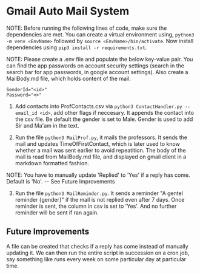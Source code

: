 # Gmail Auto Mail System

NOTE: Before running the following lines of code, make sure the dependencies are met. You can create a virtual environment using, `python3 -m venv <EnvName>` followed by `source <EnvName>/bin/activate`. Now install dependencies using `pip3 install -r requirements.txt`.

NOTE: Please create a .env file and populate the below key-value pair. You can find the app passwords on account security settings (search in the search bar for app passwords, in google account settings). Also create a MailBody.md file, which holds content of the mail.

```.env
SenderId="<id>"
Password="<>"
```

1. Add contacts into ProfContacts.csv via `python3 ContactHandler.py --email_id <id>`, add other flags if neccesary. It appends the contact into the csv file. Be default the gender is set to Male. Gender is used to add Sir and Ma'am in the text.

2. Run the file `python3 MailProf.py`, it mails the professors. It sends the mail and updates TimeOfFirstContact, which is later used to know whether a mail was sent earlier to avoid repeatition. The body of the mail is read from MailBody.md file, and displayed on gmail client in a markdown formatted fashion.

NOTE: You have to manually update 'Replied' to 'Yes' if a reply has come. Default is 'No'. -- See Future Improvements

3. Run the file `python3 MailReminder.py`. It sends a reminder "A gentel reminder {gender}" if the mail is not replied even after 7 days. Once reminder is sent, the column in csv is set to 'Yes'. And no further reminder will be sent if ran again.

## Future Improvements

A file can be created that checks if a reply has come instead of manually updating it. We can then run the entire script in succession on a cron job, say something like runs every week on some particular day at particular time.
